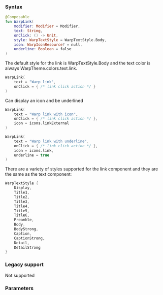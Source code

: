 
### Syntax

```kotlin example
@Composable
fun WarpLink(
    modifier: Modifier = Modifier,
    text: String,
    onClick: () -> Unit,
    style: WarpTextStyle = WarpTextStyle.Body,
    icon: WarpIconResource? = null,
    underline: Boolean = false
)
```

The default style for the link is WarpTextStyle.Body and the text color is always WarpTheme.colors.text.link.

```kotlin example
WarpLink(
    text = "Warp link",
    onClick = { /* link click action */ }
)
```

Can display an icon and be underlined 
```kotlin example
WarpLink(
    text = "Warp link with icon",
    onClick = { /* link click action */ },
    icon = icons.linkExternal
)

WarpLink(
    text = "Warp link with underline",
    onClick = { /* link click action */ },
    icon = icons.link,
    underline = true
)
```

There are a variety of styles supported for the link component and they are the same as the text component:

```kotlin example
WarpTextStyle {
    Display,
    Title1,
    Title2,
    Title3,
    Title4,
    Title5,
    Title6,
    Preamble,
    Body,
    BodyStrong,
    Caption,
    CaptionStrong,
    Detail,
    DetailStrong
}
```


### Legacy support
Not supported

### Parameters

<api-table type=android component="Link" />
